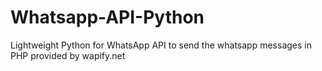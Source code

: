 # Whatsapp-API-Python
 Lightweight Python  for WhatsApp API to send the whatsapp messages in PHP provided by wapify.net
